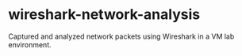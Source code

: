 # wireshark-network-analysis
Captured and analyzed network packets using Wireshark in a VM lab environment.
